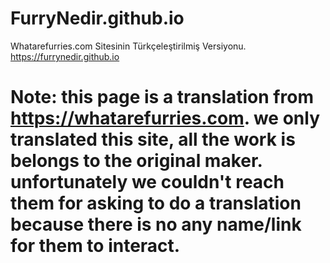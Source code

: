 # FurryNedir.github.io
Whatarefurries.com Sitesinin Türkçeleştirilmiş Versiyonu. https://furrynedir.github.io
# Note: this page is a translation from https://whatarefurries.com. we only translated this site, all the work is belongs to the original maker. unfortunately we couldn't reach them for asking to do a translation because there is no any name/link for them to interact.  

